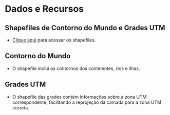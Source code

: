# Dados e Recursos

## Shapefiles de Contorno do Mundo e Grades UTM
- [Clique aqui](https://drive.google.com/drive/folders/1JWuU8tNse7RKgcGOO255YUAZOuKF0uEG?usp=sharing) para acessar os shapefiles.

## Contorno do Mundo
- O shapefile inclui os contornos dos continentes, rios e ilhas.

## Grades UTM
- O shapefile das grades contém informações sobre a zona UTM correspondente, facilitando a reprojeção da camada para a zona UTM correta.
